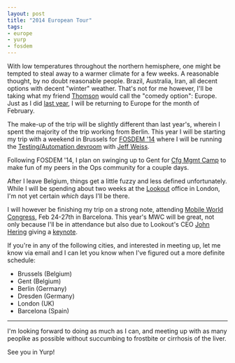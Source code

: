 ```yaml
---
layout: post
title: "2014 European Tour"
tags:
- europe
- yurp
- fosdem
---
```


With low temperatures throughout the northern hemisphere, one might be tempted
to steal away to a warmer climate for a few weeks. A reasonable thought, by no
doubt reasonable people. Brazil, Australia, Iran, all decent options with
decent "winter" weather. That's not for me however, I'll be taking what my
friend [Thomson](https://twitter.com/itsthomson) would call the "comedy
option": Europe. Just as I did [last year](/2012/12/13/tyler-goes-to-yurp.html), I will be
returning to Europe for the month of February.


The make-up of the trip will be slightly different than last year's, wherein I
spent the majority of the trip working from Berlin.  This year I will be
starting my trip with a weekend in Brussels for [FOSDEM
'14](https://fosdem.org/2014) where I will be running the [Testing/Automation
devroom](https://fosdem.org/2014/schedule/track/testing_and_automation/) with
[Jeff Weiss](https://twitter.com/jeffweiss).

Following FOSDEM '14, I plan on swinging up to Gent for [Cfg Mgmt
Camp](http://cfgmgmtcamp.eu/) to make fun of my peers in the Ops community for
a couple days.

After I leave Belgium, things get a little fuzzy and less defined
unfortunately. While I will be spending about two weeks at the
[Lookout](https://www.lookout.com) office in London, I'm not yet certain
*which* days I'll be there.

I will however be finishing my trip on a strong note, attending [Mobile World
Congress](http://www.mobileworldcongress.com/), Feb 24-27th in Barcelona. This
year's MWC will be great, not only because I'll be in attendance but also due
to Lookout's CEO [John Hering](https://twitter.com/johnhering) giving a
[keynote](http://www.mobileworldcongress.com/keynote-speakers/).

If you're in any of the following cities, and interested in meeting up, let me
know via email and I can let you know when I've figured out a more definite
schedule:

 * Brussels (Belgium)
 * Gent (Belgium)
 * Berlin (Germany)
 * Dresden (Germany)
 * London (UK)
 * Barcelona (Spain)

---


I'm looking forward to doing as much as I can, and meeting up with as many
peoplke as possible without succumbing to frostbite or cirrhosis of the liver.

See you in Yurp!
